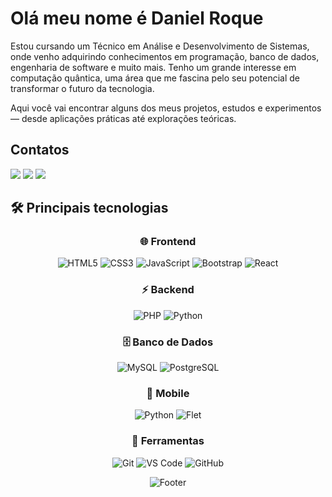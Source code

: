 # Olá meu nome é Daniel Roque

Estou cursando um Técnico em Análise e Desenvolvimento de Sistemas, onde venho adquirindo conhecimentos em programação, banco de dados, engenharia de software e muito mais. Tenho um grande interesse em computação quântica, uma área que me fascina pelo seu potencial de transformar o futuro da tecnologia.

Aqui você vai encontrar alguns dos meus projetos, estudos e experimentos — desde aplicações práticas até explorações teóricas.

## Contatos
<div>
  <a href="https://instagram.com/_nidael1" target="_blank"><img src="https://img.shields.io/badge/-Instagram-%23E4405F?style=for-the-badge&logo=instagram&logoColor=white" target="_blank"></a>
  <a href = "mailto:danielroque2711@gmail.com"><img src="https://img.shields.io/badge/-Gmail-%23333?style=for-the-badge&logo=gmail&logoColor=white" target="_blank"></a>
  <a href="https://www.linkedin.com/in/daniel-roque-165732254" target="_blank"><img src="https://img.shields.io/badge/-LinkedIn-%230077B5?style=for-the-badge&logo=linkedin&logoColor=white" target="_blank"></a> 
</div>

## 🛠️ Principais tecnologias

<div align="center">

### 🌐 Frontend
![HTML5](https://img.shields.io/badge/HTML5-E34F26?style=for-the-badge&logo=html5&logoColor=white)
![CSS3](https://img.shields.io/badge/CSS3-1572B6?style=for-the-badge&logo=css3&logoColor=white)
![JavaScript](https://img.shields.io/badge/JavaScript-F7DF1E?style=for-the-badge&logo=javascript&logoColor=black)
![Bootstrap](https://img.shields.io/badge/Bootstrap-563D7C?style=for-the-badge&logo=bootstrap&logoColor=white)
![React](https://img.shields.io/badge/React-20232A?style=for-the-badge&logo=react&logoColor=61DAFB)

### ⚡ Backend
![PHP](https://img.shields.io/badge/PHP-777BB4?style=for-the-badge&logo=php&logoColor=white)
![Python](https://img.shields.io/badge/Python-3776AB?style=for-the-badge&logo=python&logoColor=white)

### 🗄️ Banco de Dados
![MySQL](https://img.shields.io/badge/MySQL-00000F?style=for-the-badge&logo=mysql&logoColor=white)
![PostgreSQL](https://img.shields.io/badge/PostgreSQL-316192?style=for-the-badge&logo=postgresql&logoColor=white)

### 📱 Mobile
![Python](https://img.shields.io/badge/Python_Flet-3776AB?style=for-the-badge&logo=python&logoColor=white)
![Flet](https://img.shields.io/badge/Flet-FF6B35?style=for-the-badge&logo=flutter&logoColor=white)

### 🔧 Ferramentas
![Git](https://img.shields.io/badge/Git-E34F26?style=for-the-badge&logo=git&logoColor=white)
![VS Code](https://img.shields.io/badge/VS_Code-0078D4?style=for-the-badge&logo=visual%20studio%20code&logoColor=white)
![GitHub](https://img.shields.io/badge/GitHub-181717?style=for-the-badge&logo=github&logoColor=white)

</div>

<div align="center">
  
  ![Footer](https://capsule-render.vercel.app/api?type=waving&color=0052CC&height=100&section=footer)

</div>
